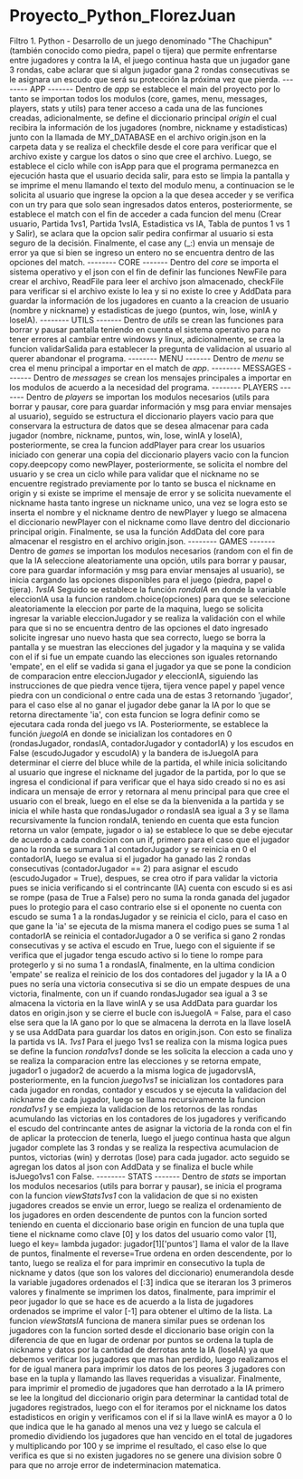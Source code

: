# Proyecto_Python_FlorezJuan
Filtro 1. Python - Desarrollo de un juego denominado "The Chachipun" (también conocido como piedra, papel o tijera) que permite enfrentarse entre jugadores y contra la IA, el juego continua hasta que un jugador gane 3 rondas, cabe aclarar que si algun jugador gana 2 rondas consecutivas se le asignara un escudo que será su protección la próxima vez que pierda.
-------- APP -------
Dentro de _app_ se establece el main del proyecto por lo tanto se importan todos los modulos (core, games, menu, messages, players, stats y utils) para tener acceso a cada una de las funciones creadas, adicionalmente, se define el diccionario principal _origin_ el cual recibira la información de los jugadores (nombre, nickname y estadisticas) junto con la llamada de MY_DATABASE en el archivo origin.json en la carpeta data y se realiza el checkfile desde el core para verificar que el archivo existe y cargue los datos o sino que cree el archivo. Luego, se establece el ciclo while con isApp para que el programa permanezca en ejecución hasta que el usuario decida salir, para esto se limpia la pantalla y se imprime el menu llamando el texto del modulo menu, a continuacion se le solicita al usuario que ingrese la opcion a la que desea acceder y se verifica con un try para que solo sean ingresados datos enteros, posteriormente, se establece el match con el fin de acceder a cada funcion del menu (Crear usuario, Partida 1vs1, Partida 1vsIA, Estadistica vs IA, Tabla de puntos 1 vs 1 y Salir), se aclara que la opcion salir pedira confirmar al usuario si esta seguro de la decisión. Finalmente, el case any (_:) envia un mensaje de error ya que si bien se ingreso un entero no se encuentra dentro de las opciones del match.
-------- CORE -------
Dentro del _core_ se importa el sistema operativo y el json con el fin de definir las funciones NewFile para crear el archivo, ReadFile para leer el archivo json almacenado, checkFile para verificar si el archivo existe lo lea y si no existe lo cree y AddData para guardar la información de los jugadores en cuanto a la creacion de usuario (nombre y nickname) y estadisticas de juego (puntos, win, lose, winIA y loseIA).
-------- UTILS -------
Dentro de _utils_ se crean las funciones para borrar y pausar pantalla teniendo en cuenta el sistema operativo para no tener errores al cambiar entre windows y linux, adicionalmente, se crea la funcion validarSalida para establecer la pregunta de validacion al usuario al querer abandonar el programa.
-------- MENU -------
Dentro de _menu_ se crea el menu principal a importar en el match de _app_.
-------- MESSAGES -------
Dentro de _messages_ se crean los mensajes principales a importar en los modulos de acuerdo a la necesidad del programa.
-------- PLAYERS -------
Dentro de _players_ se importan los modulos necesarios (utils para borrar y pausar, core para guardar información y msg para enviar mensajes al usuario), seguido se estructura el diccionario players vacio para que conservara la estructura de datos que se desea almacenar para cada jugador (nombre, nickname, puntos, win, lose, winIA y loseIA), posteriormente, se crea la funcion addPlayer para crear los usuarios iniciado con generar una copia del diccionario players vacio con la funcion copy.deepcopy como newPlayer, posteriormente, se solicita el nombre del usuario y se crea un ciclo while para validar que el nickname no se encuentre registrado previamente por lo tanto se busca el nickname en origin y si existe se imprime el mensaje de error y se solicita nuevamente el nickname hasta tanto ingrese un nickname unico, una vez se logra esto se inserta el nombre y el nickname dentro de newPlayer y luego se almacena el diccionario newPlayer con el nickname como llave dentro del diccionario principal origin. Finalmente, se usa la función AddData del core para almacenar el resgistro en el archivo origin.json.
-------- GAMES -------
Dentro de _games_ se importan los modulos necesarios (random con el fin de que la IA seleccione aleatoriamente una opción, utils para borrar y pausar, core para guardar información y msg para enviar mensajes al usuario), se inicia cargando las opciones disponibles para el juego (piedra, papel o tijera).
_1vsIA_
Seguido se establece la función _rondaIA_ en donde la variable eleccionIA usa la funcion random.choice(opciones) para que se seleccione aleatoriamente la eleccion por parte de la maquina, luego se solicita ingresar la variable eleccionJugador y se realiza la validación con el while para que si no se encuentra dentro de las opciones el dato ingresado solicite ingresar uno nuevo hasta que sea correcto, luego se borra la pantalla y se muestran las elecciones del jugador y la maquina y se valida con el if si fue un empate cuando las elecciones son iguales retornando 'empate', en el elif se vadida si gana el jugador ya que se pone la condicion de comparacion entre eleccionJugador _y_ eleccionIA, siguiendo las instrucciones de que piedra vence tijera, tijera vence papel y papel vence piedra con un condicional _o_ entre cada una de estas 3 retornando 'jugador', para el caso else al no ganar el jugador debe ganar la IA por lo que se retorna directamente 'ia', con esta funcion se logra definir como se ejecutara cada ronda del juego vs IA.
Posteriormente, se establece la función _juegoIA_ en donde se inicializan los contadores en 0 (rondasJugador, rondasIA, contadorJugador y contadorIA) y los escudos en False (escudoJugador y escudoIA) y la bandera de isJuegoIA para determinar el cierre del bluce while de la partida, el while inicia solicitando al usuario que ingrese el nickname del jugador de la partida, por lo que se ingresa el condicional if para verificar que el haya sido creado si no es asi indicara un mensaje de error y retornara al menu principal para que cree el usuario con el break, luego en el else se da la bienvenida a la partida y se inicia el while hasta que rondasJugador _o_ rondasIA sea igual a 3 y se llama recursivamente la funcion rondaIA, teniendo en cuenta que esta funcion retorna un valor (empate, jugador o ia) se establece lo que se debe ejecutar de acuerdo a cada condicion con un if, primero para el caso que el jugador gano la ronda se sumara 1 al contadorJugador y se reinicia en 0 el contadorIA, luego se evalua si el jugador ha ganado las 2 rondas consecutivas (contadorJugador == 2) para asignar el escudo (escudoJugador = True), despues, se crea otro if para validar la victoria pues se inicia verificando si el contrincante (IA) cuenta con escudo si es asi se rompe (pasa de True a False) pero no suma la ronda ganada del jugador pues lo protegio para el caso contrario else si el oponente no cuenta con escudo se suma 1 a la rondasJugador y se reinicia el ciclo, para el caso en que gane la 'ia' se ejecuta de la misma manera el codigo pues se suma 1 al contadorIA se reinicia el contadorJugador a 0 se verifica si gano 2 rondas consecutivas y se activa el escudo en True, luego con el siguiente if se verifica que el jugador tenga escudo activo si lo tiene lo rompe para protegerlo y si no suma 1 a rondasIA, finalmente, en la ultima condicion 'empate' se realiza el reinicio de los dos contadores del jugador y la IA a 0 pues no sería una victoria consecutiva si se dio un empate despues de una victoria, finalmente, con un if cuando rondasJugador sea igual a 3 se almacena la victoria en la llave winIA y se usa AddData para guardar los datos en origin.json y se cierre el bucle con isJuegoIA = False, para el caso else sera que la IA gano por lo que se almacena la derrota en la llave loseIA y se usa AddData para guardar los datos en origin.json. Con esto se finaliza la partida vs IA.
_1vs1_
Para el juego 1vs1 se realiza con la misma logica pues se define la funcion _ronda1vs1_ donde se les solicita la eleccion a cada uno y se realiza la comparacion entre las elecciones y se retorna empate, jugador1 o jugador2 de acuerdo a la misma logica de jugadorvsIA, posteriormente, en la funcion _juego1vs1_ se inicializan los contadores para cada jugador en rondas, contador y escudos y se ejecuta la validacion del nickname de cada jugador, luego se llama recursivamente la funcion _ronda1vs1_ y se empieza la validacion de los retornos de las rondas acumulando las victorias en los contadores de los jugadores y verificando el escudo del contrincante antes de asignar la victoria de la ronda con el fin de aplicar la proteccion de tenerla, luego el juego continua hasta que algun jugador complete las 3 rondas y se realiza la respectiva acumulacion de puntos, victorias (win) y derrotas (lose) para cada jugador. acto seguido se agregan los datos al json con AddData y se finaliza el bucle while isJuego1vs1 con False.
 -------- STATS -------
Dentro de _stats_ se importan los modulos necesarios (utils para borrar y pausar), se inicia el programa con la funcion _viewStats1vs1_ con la validacion de que si no existen jugadores creados se envie un error, luego se realiza el ordenamiento de los jugadores en orden descendente de puntos con la funcion sorted teniendo en cuenta el diccionario base origin en funcion de una tupla que tiene el nickname como clave [0] y los datos del usuario como valor [1], luego el key= lambda jugador: jugador[1]['puntos'] llama el valor de la llave de puntos, finalmente el reverse=True ordena en orden descendente, por lo tanto, luego se realiza el for para imprimir en consecutivo la tupla de nickname y datos (que son los valores del diccionario) enumerandola desde la variable jugadores ordenados el [:3] indica que se iteraran los 3 primeros valores y finalmente se imprimen los datos, finalmente, para imprimir el peor jugador lo que se hace es de acuerdo a la lista de jugadores ordenados se imprime el valor [-1] para obtener el ultimo de la lista.
La funcion _viewStatsIA_ funciona de manera similar pues se ordenan los jugadores con la funcion sorted desde el diccionario base origin con la diferencia de que en lugar de ordenar por puntos se ordena la tupla de nickname y datos por la cantidad de derrotas ante la IA (loseIA) ya que debemos verificar los jugadores que mas han perdido, luego realizamos el for de igual manera para imprimir los datos de los peores 3 jugadores con base en la tupla y llamando las llaves requeridas a visualizar. Finalmente, para imprimir el promedio de jugadores que han derrotado a la IA primero se lee la longitud del diccionario origin para determinar la cantidad total de jugadores registrados, luego con el for iteramos por el nickname los datos estadisticos en origin y verificamos con el if si la llave winIA es mayor a 0 lo que indica que le ha ganado al menos una vez y luego se calcula el promedio dividiendo los jugadores que han vencido en el total de jugadores y multiplicando por 100 y se imprime el resultado, el caso else lo que verifica es que si no existen jugadores no se genere una division sobre 0 para que no arroje error de indeterminacion matematica.  